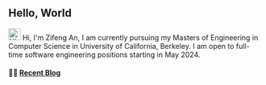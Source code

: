 ## Hello, World

<img src='https://qpluspicture.oss-cn-beijing.aliyuncs.com/6LjjQA/Hi.gif' alt='Hi' width="24"/> Hi, I'm Zifeng An, I am currently pursuing my Masters of Engineering in Computer Science in University of California, Berkeley. I am open to full-time software engineering positions starting in May 2024. 

#### 🤾‍♂️ <a href="[https://tw93.fun](https://book.zifengallen.top/)" target="_blank">Recent Blog</a>

<!--
**AllenAnZifeng/AllenAnZifeng** is a ✨ _special_ ✨ repository because its `README.md` (this file) appears on your GitHub profile.

Here are some ideas to get you started:

- 🔭 I’m currently working on ...
- 🌱 I’m currently learning ...
- 👯 I’m looking to collaborate on ...
- 🤔 I’m looking for help with ...
- 💬 Ask me about ...
- 📫 How to reach me: ...
- 😄 Pronouns: ...
- ⚡ Fun fact: ...
-->

